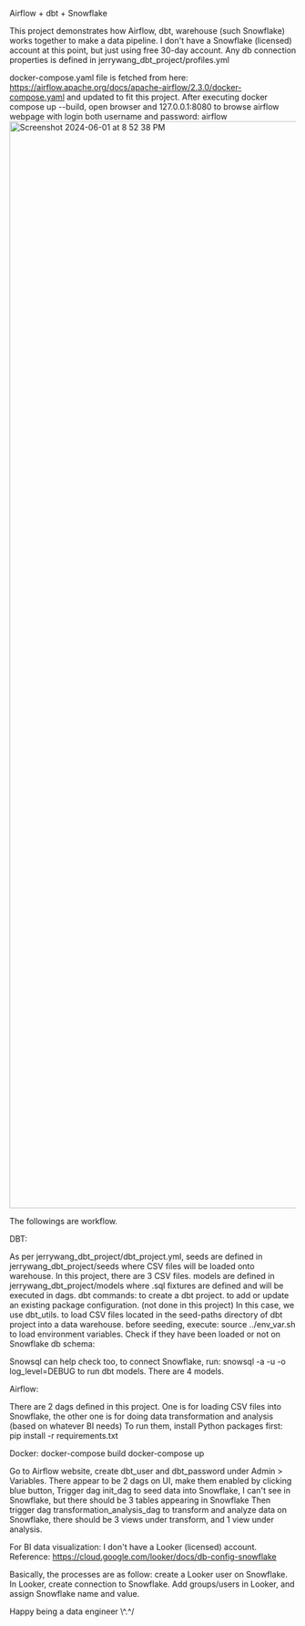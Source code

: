 Airflow + dbt + Snowflake

This project demonstrates how Airflow, dbt, warehouse (such Snowflake) works together to make a data pipeline.
I don't have a Snowflake (licensed) account at this point, but just using free 30-day account. Any db connection properties is defined in jerrywang_dbt_project/profiles.yml

docker-compose.yaml file is fetched from here:  https://airflow.apache.org/docs/apache-airflow/2.3.0/docker-compose.yaml
and updated to fit this project.
After executing docker compose up --build, open browser and 127.0.0.1:8080 to browse airflow webpage with login both username and password: airflow
<img width="1905" alt="Screenshot 2024-06-01 at 8 52 38 PM" src="https://github.com/SHSKGIT/Airflow_dbt_snowflake/assets/23388907/b50ce308-4aec-4245-ac6d-283397dea043">


The followings are workflow.


DBT:

As per jerrywang_dbt_project/dbt_project.yml, 
seeds are defined in jerrywang_dbt_project/seeds where CSV files will be loaded onto warehouse.
In this project, there are 3 CSV files.
models are defined in jerrywang_dbt_project/models where .sql fixtures are defined and will be executed in dags.
dbt commands:
<dbt init> to create a dbt project.
<dbt deps> to add or update an existing package configuration. (not done in this project) In this case, we use dbt_utils.
<dbt seed> to load CSV files located in the seed-paths directory of dbt project into a data warehouse.
before seeding, execute: source ../env_var.sh to load environment variables.
Check if they have been loaded or not on Snowflake db schema:

Snowsql can help check too, to connect Snowflake, run:
snowsql -a <account-identifier> -u <username> -o log_level=DEBUG
<dbt run> to run dbt models. There are 4 models. 


Airflow:

There are 2 dags defined in this project.
One is for loading CSV files into Snowflake, the other one is for doing data transformation and analysis (based on whatever BI needs)
To run them, install Python packages first:
pip install -r requirements.txt



Docker:
docker-compose build
docker-compose up


Go to Airflow website, create dbt_user and dbt_password under Admin > Variables.
There appear to be 2 dags on UI, make them enabled by clicking blue button,
Trigger dag init_dag to seed data into Snowflake,
I can't see in Snowflake, but there should be 3 tables appearing in Snowflake
Then trigger dag transformation_analysis_dag to transform and analyze data on Snowflake,
there should be 3 views under transform, and 1 view under analysis.


For BI data visualization:
I don't have a Looker (licensed) account.
Reference: https://cloud.google.com/looker/docs/db-config-snowflake

Basically, the processes are as follow:
create a Looker user on Snowflake.
In Looker, create connection to Snowflake.
Add groups/users in Looker, and assign Snowflake name and value.

Happy being a data engineer \\^.^/
